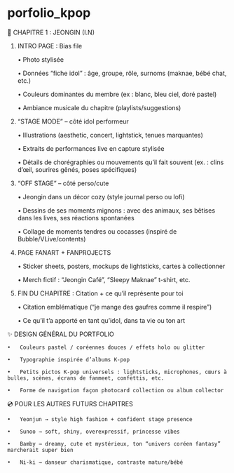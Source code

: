 # porfolio_kpop

🧡 CHAPITRE 1 : JEONGIN (I.N)



1. INTRO PAGE : Bias file

	•	Photo stylisée

	•	Données “fiche idol” : âge, groupe, rôle, surnoms (maknae, bébé chat, etc.)

	•	Couleurs dominantes du membre (ex : blanc, bleu ciel, doré pastel)

	•	Ambiance musicale du chapitre (playlists/suggestions)



2. “STAGE MODE” – côté idol performeur

	•	Illustrations (aesthetic, concert, lightstick, tenues marquantes)

	•	Extraits de performances live en capture stylisée

	•	Détails de chorégraphies ou mouvements qu’il fait souvent (ex. : clins d’œil, sourires gênés, poses spécifiques)



3. “OFF STAGE” – côté perso/cute

	•	Jeongin dans un décor cozy (style journal perso ou lofi)

	•	Dessins de ses moments mignons : avec des animaux, ses bêtises dans les lives, ses réactions spontanées

	•	Collage de moments tendres ou cocasses (inspiré de Bubble/VLive/contents)



4. PAGE FANART + FANPROJECTS

	•	Sticker sheets, posters, mockups de lightsticks, cartes à collectionner

	•	Merch fictif : “Jeongin Café”, “Sleepy Maknae” t-shirt, etc.



6. FIN DU CHAPITRE : Citation + ce qu’il représente pour toi

	•	Citation emblématique (“je mange des gaufres comme il respire”)

	•	Ce qu’il t’a apporté en tant qu’idol, dans ta vie ou ton art



✨ DESIGN GÉNÉRAL DU PORTFOLIO

	•	Couleurs pastel / coréennes douces / effets holo ou glitter

	•	Typographie inspirée d’albums K-pop

	•	Petits pictos K-pop universels : lightsticks, microphones, cœurs à bulles, scènes, écrans de fanmeet, confettis, etc.

	•	Forme de navigation façon photocard collection ou album collector





💿 POUR LES AUTRES FUTURS CHAPITRES

	•	Yeonjun → style high fashion + confident stage presence

	•	Sunoo → soft, shiny, overexpressif, princesse vibes

	•	Bamby → dreamy, cute et mystérieux, ton “univers coréen fantasy” marcherait super bien

	•	Ni-ki → danseur charismatique, contraste mature/bébé
